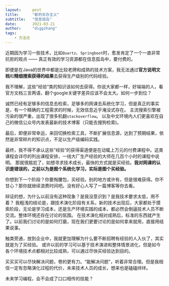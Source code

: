 ```yaml
---
layout:     post
title:      "新的买办主义"
subtitle:   "信息孤岛"
date:       2021-03-21
author:     "diggzhang"
tags:
    - 方法论
---
```


近期因为学习一些技术，比如`Quartz`、`Springboot`时，愈发肯定了一个一直非常抗拒的观点 —— 真正有效的学习资源都在信息孤岛中，要付费的。

即便是在Java的世界中都是比较老牌和成熟的技术方案，我无法通过**官方说明文档**和**精细搜索获得的结果**去获得生产级别的代码经验。

我不理解，这些”经验“类的知识该如何去获得。你说大家都一样，好端端的人，看官方文档三言两语，翻个google关键字差异应该不会太大。如何一步到位？

诚然已经有足够多的信息去检索，足够多的网课去系统化学习，但是真正的事实是，有一个精确的工程需求的时候，无效信息近乎淹没式存在。
主流搜索引擎被污染的很严重，出现了很多机翻`stackoverflow`。
以及中文环境内人们更喜欢在自己的微信公众号内发表最新的技术博客（只能去搜狗检索)。

最后，即便非常幸运，来回切换检索工具，不断扩展信息源，达到了预期结果，依然是非常碎片的知识点，不足以生产级编码实践。

最终，我不得不承认这些”经验“的获得渠道便是在动辄上万元的付费课程中。这类课程会详尽的列出课程安排，一线大厂生产经验的大师在几百个小时的课程中说明。
那就很尴尬了，如想寻求技术成长，最快的方式就是买经验。**我对网课的认识是错误的，之前以为是图个系统化学习，实际是图个买经验。**

你想到下一个阶段？你要掏腰包，买经验。别的地方或许有，但是很难获得。你不甘心？那你就继续浪费时间吧。没有好心人写了一篇博客等你去看。

辩证的想，为什么以前没有这种现象？是我没意识到？是我技术要求太低，用不着？
我粗浅的结论是，跟技术演化阶段有关系，新的技术出现后，大家都处于摸索阶段，无论是学习成本，还是生产环境实践的成本，都必然会倒逼技术人员不断交流。整体环境还存在讨论的氛围。
在技术演化相对成熟后，标准的东西就产生了。以前我们讨论的是如何打磨，现在我们更要讨论的是如何拿来就用，直接用结果说事。

触类旁通，放到企业中，我就更加理解为什么要不断招聘有经验的人入伙了，其实就是为了买经验。
或许以前的学习可以基于技术演进和整体情景进化，但是如今各个环境技术点都相对比较成熟，可以通过尽快买经验达到目的。

买买买可以尽快解决问题，卷的更有力。“能解决问题"，听着非常合理。但是我相信一定有忽略演化过程的代价，未来技术人员的成长，想来也是磕磕绊绊。

未来学习编程，会不会成了口口相传的技能？